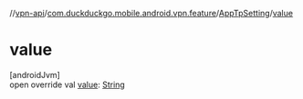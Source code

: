 //[vpn-api](../../../index.md)/[com.duckduckgo.mobile.android.vpn.feature](../index.md)/[AppTpSetting](index.md)/[value](value.md)

# value

[androidJvm]\
open override val [value](value.md): [String](https://kotlinlang.org/api/latest/jvm/stdlib/kotlin/-string/index.html)

